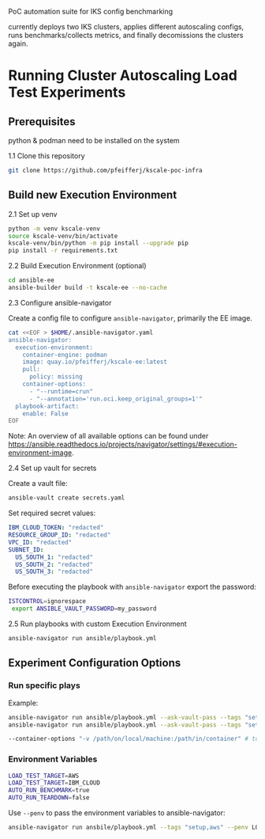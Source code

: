 PoC automation suite for IKS config benchmarking

currently deploys two IKS clusters, applies different autoscaling configs, runs benchmarks/collects metrics, and finally decomissions the clusters again.

# Running Cluster Autoscaling Load Test Experiments

<abstract>

## Prerequisites

python & podman need to be installed on the system

1.1 Clone this repository

```bash
git clone https://github.com/pfeifferj/kscale-poc-infra
```

## Build new Execution Environment

2.1 Set up venv

```bash
python -m venv kscale-venv
source kscale-venv/bin/activate
kscale-venv/bin/python -m pip install --upgrade pip
pip install -r requirements.txt
```

2.2 Build Execution Environment (optional)

```bash
cd ansible-ee
ansible-builder build -t kscale-ee --no-cache
```

2.3 Configure ansible-navigator

Create a config file to configure `ansible-navigator`, primarily the EE image.

```bash
cat <<EOF > $HOME/.ansible-navigator.yaml
ansible-navigator:
  execution-environment:
    container-engine: podman
    image: quay.io/pfeifferj/kscale-ee:latest
    pull:
      policy: missing
    container-options:
      - "--runtime=crun"
      - "--annotation='run.oci.keep_original_groups=1'"
  playbook-artifact:
    enable: False
EOF
```

Note: An overview of all available options can be found under https://ansible.readthedocs.io/projects/navigator/settings/#execution-environment-image.

2.4 Set up vault for secrets

Create a vault file:

```bash
ansible-vault create secrets.yaml
```

Set required secret values:

```yaml
IBM_CLOUD_TOKEN: "redacted"
RESOURCE_GROUP_ID: "redacted"
VPC_ID: "redacted"
SUBNET_ID:
  US_SOUTH_1: "redacted"
  US_SOUTH_2: "redacted"
  US_SOUTH_3: "redacted"
```

Before executing the playbook with `ansible-navigator` export the password:

```bash
ISTCONTROL=ignorespace
 export ANSIBLE_VAULT_PASSWORD=my_password
```

2.5 Run playbooks with custom Execution Environment

```bash
ansible-navigator run ansible/playbook.yml
```

## Experiment Configuration Options

### Run specific plays

Example:

```bash
ansible-navigator run ansible/playbook.yml --ask-vault-pass --tags "setup,aws"
ansible-navigator run ansible/playbook.yml --ask-vault-pass --tags "setup,ibm_cloud"

--container-options "-v /path/on/local/machine:/path/in/container" # to send log files/metrics to host
```

### Environment Variables

```bash
LOAD_TEST_TARGET=AWS
LOAD_TEST_TARGET=IBM_CLOUD
AUTO_RUN_BENCHMARK=true
AUTO_RUN_TEARDOWN=false
```

Use `--penv` to pass the environment variables to ansible-navigator:

```bash
ansible-navigator run ansbile/playbook.yml --tags "setup,aws" --penv LOAD_TEST_TARGET --penv AUTO_RUN_TEARDOWN
```
